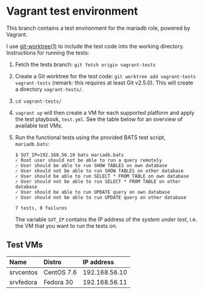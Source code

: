 # Vagrant test environment

This branch contains a test environment for the mariadb role, powered by Vagrant.

I use [git-worktree(1)](https://git-scm.com/docs/git-worktree) to include the test code into the working directory. Instructions for running the tests:

1. Fetch the tests branch: `git fetch origin vagrant-tests`
2. Create a Git worktree for the test code: `git worktree add vagrant-tests vagrant-tests` (remark: this requires at least Git v2.5.0). This will create a directory `vagrant-tests/`.
3. `cd vagrant-tests/`
4. `vagrant up` will then create a VM for each supported platform and apply the test playbook, `test.yml`. See the table below for an overview of available test VMs.
5. Run the functional tests using the provided BATS test script, `mariadb.bats`:

    ```console
    $ SUT_IP=192.168.56.10 bats mariadb.bats 
    ✓ Root user should not be able to run a query remotely
    ✓ User should be able to run SHOW TABLES on own database
    ✓ User should not be able to run SHOW TABLES on other database
    ✓ User should be able to run SELECT * FROM TABLE on own database
    ✓ User should not be able to run SELECT * FROM TABLE on other database
    ✓ User should be able to run UPDATE query on own database
    ✓ User should not be able to run UPDATE query on other database

    7 tests, 0 failures
    ```

    The variable `SUT_IP` contains the IP address of the *system under test*, i.e. the VM that you want to run the tests on.

## Test VMs

| Name      | Distro     | IP address    |
| :---      | :---       | :---          |
| srvcentos | CentOS 7.6 | 192.168.56.10 |
| srvfedora | Fedora 30  | 192.168.56.11 |
